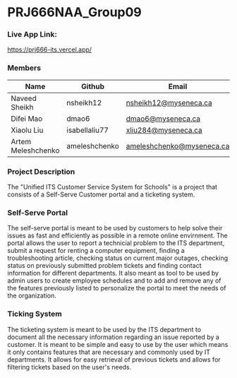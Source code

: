 # PRJ666NAA_Group09

### Live App Link:
https://prj666-its.vercel.app/ 

### Members

| Name  | Github | Email |
| ------------- | ------------- | ------------- |
| Naveed Sheikh  | nsheikh12  |  nsheikh12@myseneca.ca    |
| Difei Mao  | dmao6  |     dmao6@myseneca.ca         |
| Xiaolu Liu  | isabellaliu77  |     xliu284@myseneca.ca         |
| Artem Meleshchenko  | ameleshchenko  |     ameleshchenko@myseneca.ca     |


### Project Description

The "Unified ITS Customer Service System for Schools" is a project that consists of a Self-Serve Customer portal and a ticketing system. 

### Self-Serve Portal
The self-serve portal is meant to be used by customers to help solve their issues as fast and efficiently as possible in a remote online envirnment. The portal allows the user to report a technicial problem to the ITS department, submit a request for renting a computer equipment, finding a troubleshooting article, checking status on current major outages, checking status on previously submitted problem tickets and finding contact information for different departments. It also meant as tool to be used by admin users to create employee schedules and to add and remove any of the features previously listed to personalize the portal to meet the needs of the organization.  

### Ticking System
The ticketing system is meant to be used by the ITS department to document all the necessary information regarding an issue reported by a customer. It is meant to be simple and easy to use by the user which means it only contains features that are necessary and commonly used by IT departments. It allows for easy retrieval of previous tickets and allows for filtering tickets based on the user's needs. 
